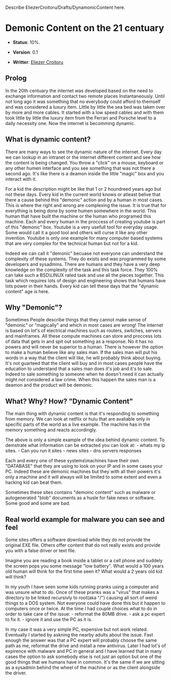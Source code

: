 Describe EliezerCroitoru/Drafts/DynamonicContent here.

# Demonic Content on the 21 centuary

  - **Status**: 10%.

  - **Version**: 0.1

  - **Writter**: [Eliezer
    Croitoru](https://wiki.squid-cache.org/action/show/EliezerCroitoru/Drafts/DynmonicContent/Eliezer%20Croitoru#)

## Prolog

In the 20th centuary the internet was developed based on the need to
exchange information and contact two remote places Instantaneously.
Until not long ago it was something that no everybody could afford to
themself and was considered a luxury item. Little by little the sea bed
was taken over by more and more cables. It started with a low speed
cables and with them took little by little the luxury item from the
Ferrari and Porsche level to a daily necessity one. Now the internet is
becomming dynamic.

## What is dynamic content?

There are many ways to see the dynamic nature of the internet. Every day
we can lookup in an intranet or the internet different content and see
how the content is being changed. You throw a "click" on a mouse,
keyboard or any other humen interface and you see something that was not
there a second ago. It's like there is a deamon inside the little
"magic" box and you interact with it.

For a kid the description might be like that 1 or 2 houndreed years ago
but not these days. Every kid in the current world knows or atleast
belive that there a cause behind this "demonic" action and by a human in
most cases. This is where the right and wrong are complexing the issue.
It is true that for everything is being done by some humen somewhere in
the world. This human that have built the machine or the human who
programed this machine. Each and every human in the proccess of creating
youtube is part of this "demonic" box. Youtube is a very usefull tool
for everyday usage. Some would call it a good tool and others will curse
it like any other invention. Youtube is only one example for many
computer based systems that are very complex for the technical human but
not for a kid.

Indeed we can call it "demonic" becuase not everyone can understand the
complexity of these systems. They do exists and was programmed by some
developers and sysadmins. There are humans and they have a very deep
knowledge on the complexity of the task and this task force. They 100%
can take such a BSD\\LINUX rated task and use all the pieces together.
This task which requires lots of design and engineering shows that
humans have lots power in their hands. Every kid can tell these days
that the "dynamic content" age is here.

## Why "Demonic"?

Sometimes People describe things that they cannot make sense of
"demonic" or "magically" and which in most cases are wrong\! The
internet is based on lot's of electrical machines such as routers,
switches, servers and mainframes. All these compute machines can store
and proccess lots of data that gets in and spit out something as a
response. No it has no powers and will never be superior to a human.
There is however the option to make a human believe like any sales man.
If the sales man will put his words in a way that the client will like,
he will probably think about buying. It's not guarteed that the client
will buy and in most cases people have the education to understand that
a sales man does it's job and it's to sale. Indeed to sale something to
someone when he doesn't need it can actually might not considered a law
crime. When this happen the sales man is a deamon and the product will
be demonic.

## What? Why? How? "Dynamic Content"

The main thing with dynamic content is that it's responding to something
from memory. We can look at netflix or hulu that are avaliable only in
specific parts of the world as a live example. The machine has in the
memory something and reacts accordingly.

The above is only a simple example of the idea behind dynamic content.
To demstrate what information can be extracted you can look at: - whats
my ip sites. - Can you run it sites - news sites - dns servers responses

Each and every one of these systems\\machines have their own "DATABASE"
that they are using to look on your IP and in some cases your PC. Indeed
these are demonic machines but they with all their powers it's only a
machine and it will always will be limited to some extent and even a
hacking kid can beat them.

Sometimes these sites contains "demoinc content" such as malware or
autogenerated "blob" documents as a husle for fake news or software.
Some good and some are bad.

## Real world example for malware you can see and feel

Some sites offers a software download while they do not provide the
original EXE file. Others offer content that do not really exists and
provide you with a false driver or text file.

Imagine you are reading a book inside a tablet or a cell phone and
suddely the screen pops you some message "low battery". What would a 100
years old human will think for the first time seen it? What would a 2
years old kid will think?

In my youth I have seen some kids running pranks using a computer and
was unsure what to do. Once of these pranks was a "virus" that makes a
directory to be linked recursivly to root(aka "/") causing all sort of
weird things to a DOS system. Not everyone could have done this but it
happen to computers once or twice. At the time I had couple choices what
to do in order to take care of the issue: - reformat the 80MB drive. -
ask a pc expert to fix it. - ignore it and use the PC as it is.

In my case it was a very simple PC, expensive but not work related.
Eventually I started by askning the nearby adults about the issue. Fast
enough the answer was that a PC expert will probably choose the same
path as me, reformat the drive and install a new antivirus. Later I had
lot's of expirence with malware and PC in general and I have learned
that in many cases the option to ask somebody else is not just an option
but one of the good things that we humans have in common. It's the same
if we are sitting as a sysadmin behind the wheel of the machine or as
the client alongside the driver.
